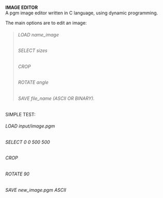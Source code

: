 
**IMAGE EDITOR**<br />
  A pgm image editor written in C language, using dynamic programming.

 The main options are to edit an image:
 >###### LOAD name_image<br />
 >###### SELECT sizes<br />
 >###### CROP<br />
 >######  ROTATE angle<br />
 >######  SAVE file_name (ASCII OR BINARY).<br />

SIMPLE TEST:<br />
######  LOAD input/image.pgm<br />
######  SELECT 0 0 500 500<br />
###### CROP<br />
######  ROTATE 90<br />
######  SAVE new_image.pgm ASCII<br />

